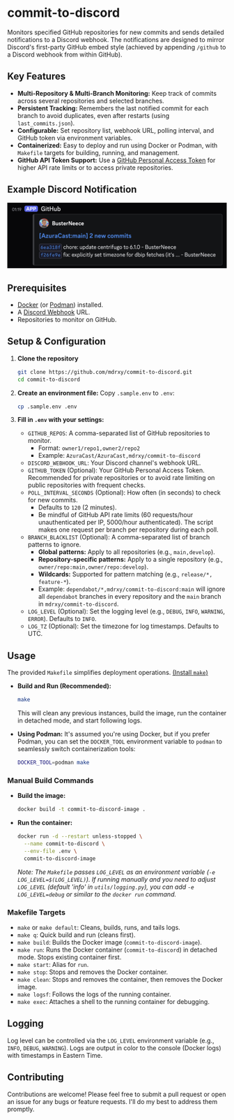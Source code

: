 # commit-to-discord

Monitors specified GitHub repositories for new commits and sends detailed notifications to a Discord webhook. The notifications are designed to mirror Discord's first-party GitHub embed style (achieved by appending `/github` to a Discord webhook from within GitHub).

## Key Features

* **Multi-Repository & Multi-Branch Monitoring:** Keep track of commits across several repositories and selected branches.
* **Persistent Tracking:** Remembers the last notified commit for each branch to avoid duplicates, even after restarts (using `last_commits.json`).
* **Configurable:** Set repository list, webhook URL, polling interval, and GitHub token via environment variables.
* **Containerized:** Easy to deploy and run using Docker or Podman, with `Makefile` targets for building, running, and management.
* **GitHub API Token Support:** Use a [GitHub Personal Access Token](https://docs.github.com/en/authentication/keeping-your-account-and-data-secure/managing-your-personal-access-tokens) for higher API rate limits or to access private repositories.

## Example Discord Notification

![Screenshot of an example Discord Notification using commit-to-discord](/img/example.png)

## Prerequisites

* [Docker](https://www.docker.com/) (or [Podman](https://podman.io/)) installed.
* A [Discord Webhook](https://support.discord.com/hc/en-us/articles/228383668-Intro-to-Webhooks) URL.
* Repositories to monitor on GitHub.

## Setup & Configuration

1. **Clone the repository**

    ```bash
    git clone https://github.com/mdrxy/commit-to-discord.git
    cd commit-to-discord
    ```

2. **Create an environment file:**
    Copy `.sample.env` to `.env`:

    ```bash
    cp .sample.env .env
    ```

3. **Fill in `.env` with your settings:**

    * `GITHUB_REPOS`: A comma-separated list of GitHub repositories to monitor.
      * Format: `owner1/repo1,owner2/repo2`
      * Example: `AzuraCast/AzuraCast,mdrxy/commit-to-discord`
    * `DISCORD_WEBHOOK_URL`: Your Discord channel's webhook URL.
    * `GITHUB_TOKEN` (Optional): Your GitHub Personal Access Token. Recommended for private repositories or to avoid rate limiting on public repositories with frequent checks.
    * `POLL_INTERVAL_SECONDS` (Optional): How often (in seconds) to check for new commits.
      * Defaults to `120` (2 minutes).
      * Be mindful of GitHub API rate limits (60 requests/hour unauthenticated per IP, 5000/hour authenticated). The script makes one request per branch per repository during each poll.
    * `BRANCH_BLACKLIST` (Optional): A comma-separated list of branch patterns to ignore.
      * **Global patterns:** Apply to all repositories (e.g., `main,develop`).
      * **Repository-specific patterns:** Apply to a single repository (e.g., `owner/repo:main,owner/repo:develop`).
      * **Wildcards:** Supported for pattern matching (e.g., `release/*, feature-*`).
      * Example: `dependabot/*,mdrxy/commit-to-discord:main` will ignore all `dependabot` branches in every repository and the `main` branch in `mdrxy/commit-to-discord`.
    * `LOG_LEVEL` (Optional): Set the logging level (e.g., `DEBUG`, `INFO`, `WARNING`, `ERROR`). Defaults to `INFO`.
    * `LOG_TZ` (Optional): Set the timezone for log timestamps. Defaults to UTC.

## Usage

The provided `Makefile` simplifies deployment operations. [(Install `make`)](https://www.gnu.org/software/make/)

* **Build and Run (Recommended):**

    ```bash
    make
    ```

    This will clean any previous instances, build the image, run the container in detached mode, and start following logs.

* **Using Podman:**
    It's assumed you're using Docker, but if you prefer Podman, you can set the `DOCKER_TOOL` environment variable to `podman` to seamlessly switch containerization tools:

    ```bash
    DOCKER_TOOL=podman make
    ```

### Manual Build Commands

* **Build the image:**

    ```bash
    docker build -t commit-to-discord-image .
    ```

* **Run the container:**

    ```bash
    docker run -d --restart unless-stopped \
      --name commit-to-discord \
      --env-file .env \
      commit-to-discord-image
    ```

    *Note: The `Makefile` passes `LOG_LEVEL` as an environment variable (`-e LOG_LEVEL=$(LOG_LEVEL)`). If running manually and you need to adjust `LOG_LEVEL` (default 'info' in `utils/logging.py`), you can add `-e LOG_LEVEL=debug` or similar to the `docker run` command.*

### Makefile Targets

* `make` or `make default`: Cleans, builds, runs, and tails logs.
* `make q`: Quick build and run (cleans first).
* `make build`: Builds the Docker image (`commit-to-discord-image`).
* `make run`: Runs the Docker container (`commit-to-discord`) in detached mode. Stops existing container first.
* `make start`: Alias for `run`.
* `make stop`: Stops and removes the Docker container.
* `make clean`: Stops and removes the container, then removes the Docker image.
* `make logsf`: Follows the logs of the running container.
* `make exec`: Attaches a shell to the running container for debugging.

## Logging

Log level can be controlled via the `LOG_LEVEL` environment variable (e.g., `INFO`, `DEBUG`, `WARNING`). Logs are output in color to the console (Docker logs) with timestamps in Eastern Time.

## Contributing

Contributions are welcome! Please feel free to submit a pull request or open an issue for any bugs or feature requests. I'll do my best to address them promptly.
